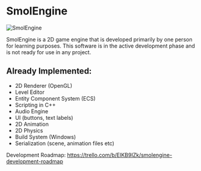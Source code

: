# SmolEngine

![SmolEngine](https://i.imgur.com/E5HLCy0.png)



SmolEngine is a 2D game engine that is developed primarily by one person for learning purposes. This software is in the active development phase and is not ready for use in any project.

Already Implemented:
-
- 2D Renderer (OpenGL)
- Level Editor
- Entity Component System (ECS)
- Scripting in C++
- Audio Engine
- UI (buttons, text labels)
- 2D Animation
- 2D Physics
- Build System (Windows)
- Serialization (scene, animation files etc)


 Development Roadmap: https://trello.com/b/ElKB9IZk/smolengine-development-roadmap
